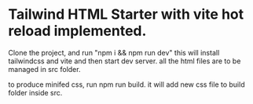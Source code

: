 # Tailwind HTML Starter with vite hot reload implemented.


Clone the project, and run "npm i && npm run dev" this will install tailwindcss and vite and then start dev server. all the html files are to be managed in src folder.

to produce minifed css, run npm run build. it will add new css file to build folder inside src.
